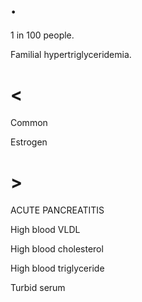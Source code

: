 # .

1 in 100 people.

Familial hypertriglyceridemia.

# <

Common

Estrogen

# >

ACUTE PANCREATITIS

High blood VLDL

High blood cholesterol

High blood triglyceride

Turbid serum
